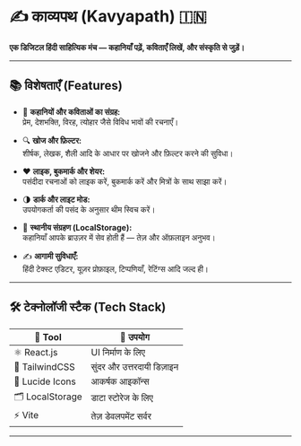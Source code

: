 # ✍️ काव्यपथ (Kavyapath) 🇮🇳  
**एक डिजिटल हिंदी साहित्यिक मंच — कहानियाँ पढ़ें, कविताएँ लिखें, और संस्कृति से जुड़ें।**

---

## 📚 विशेषताएँ (Features)

- 📖 **कहानियों और कविताओं का संग्रह:**  
  प्रेम, देशभक्ति, विरह, त्योहार जैसे विविध भावों की रचनाएँ।

- 🔍 **खोज और फ़िल्टर:**  
  शीर्षक, लेखक, शैली आदि के आधार पर खोजने और फ़िल्टर करने की सुविधा।

- ❤️ **लाइक, बुकमार्क और शेयर:**  
  पसंदीदा रचनाओं को लाइक करें, बुकमार्क करें और मित्रों के साथ साझा करें।

- 🌗 **डार्क और लाइट मोड:**  
  उपयोगकर्ता की पसंद के अनुसार थीम स्विच करें।

- 💾 **स्थानीय संग्रहण (LocalStorage):**  
  कहानियाँ आपके ब्राउज़र में सेव होती हैं — तेज़ और ऑफ़लाइन अनुभव।

- ✍️ **आगामी सुविधाएँ:**  
  हिंदी टेक्स्ट एडिटर, यूज़र प्रोफ़ाइल, टिप्पणियाँ, रेटिंग्स आदि जल्द ही।

---

## 🛠️ टेक्नोलॉजी स्टैक (Tech Stack)

| 🔧 Tool          | 🔎 उपयोग                          |
|------------------|-----------------------------------|
| ⚛️ React.js      | UI निर्माण के लिए                  |
| 🎨 TailwindCSS   | सुंदर और उत्तरदायी डिज़ाइन        |
| 🧠 Lucide Icons   | आकर्षक आइकॉन्स                   |
| 🗂️ LocalStorage   | डाटा स्टोरेज के लिए                |
| ⚡ Vite           | तेज़ डेवलपमेंट सर्वर               |

---
